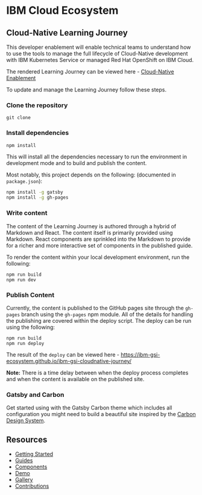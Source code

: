 # IBM Cloud Ecosystem

## Cloud-Native Learning Journey

This developer enablement will enable technical teams to understand how to use the tools to manage the full
lifecycle of Cloud-Native development with IBM Kubernetes Service or managed Red Hat OpenShift on IBM Cloud.

The rendered Learning Journey can be viewed here - [Cloud-Native Enablement](https://ibm-gsi-ecosystem.github.io/ibm-gsi-cloudnative-journey/)

To update and manage the Learning Journey follow these steps.

### Clone the repository

```
git clone
```

### Install dependencies

```
npm install
```

This will install all the dependencies necessary to run the environment in development mode
and to build and publish the content.

Most notably, this project depends on the following:
(documented in `package.json`):

```bash
npm install -g gatsby
npm install -g gh-pages
```

### Write content

The content of the Learning Journey is authored through a hybrid of Markdown and
 React. The content
itself is primarily provided using Markdown. React components are sprinkled into the Markdown to
provide for a richer and more interactive set of components in the published guide.

To render the content within your local development environment, run the following:

```
npm run build
npm run dev
```

### Publish Content

Currently, the content is published to the GitHub pages site through the `gh-pages` branch
using the `gh-pages` npm module. All of the details for handling the publishing are covered within
the deploy script. The deploy can be run using the following:

```
npm run build
npm run deploy
```

The result of the `deploy` can be viewed here - https://ibm-gsi-ecosystem.github.io/ibm-gsi-cloudnative-journey/

**Note:** There is a time delay between when the deploy process completes and when the
content is available on the published site.

### Gatsby and Carbon

Get started using with the Gatsby Carbon theme which includes all configuration you might need to build a
beautiful site inspired by the [Carbon Design System](https://www.carbondesignsystem.com).

## Resources

- [Getting Started](https://gatsby-theme-carbon.now.sh/getting-started)
- [Guides](https://gatsby-theme-carbon.now.sh/guides/configuration)
- [Components](https://gatsby-theme-carbon.now.sh/components/markdown)
- [Demo](https://gatsby-theme-carbon.now.sh/demo)
- [Gallery](https://gatsby-theme-carbon.now.sh/gallery)
- [Contributions](https://gatsby-theme-carbon.now.sh/contributions)
